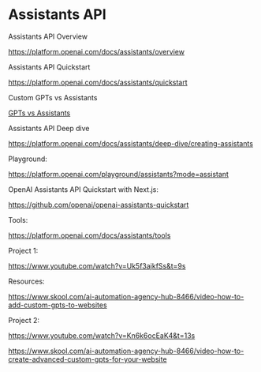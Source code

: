 # Assistants API

Assistants API Overview

https://platform.openai.com/docs/assistants/overview

Assistants API Quickstart 

https://platform.openai.com/docs/assistants/quickstart

Custom GPTs vs Assistants

[GPTs vs Assistants](https://help.openai.com/en/articles/8673914-gpts-vs-assistants)


Assistants API Deep dive 

https://platform.openai.com/docs/assistants/deep-dive/creating-assistants

Playground:

https://platform.openai.com/playground/assistants?mode=assistant


OpenAI Assistants API Quickstart with Next.js:

https://github.com/openai/openai-assistants-quickstart


Tools:

https://platform.openai.com/docs/assistants/tools


Project 1:

https://www.youtube.com/watch?v=Uk5f3ajkfSs&t=9s

Resources:

https://www.skool.com/ai-automation-agency-hub-8466/video-how-to-add-custom-gpts-to-websites

Project 2:

https://www.youtube.com/watch?v=Kn6k6ocEaK4&t=13s

https://www.skool.com/ai-automation-agency-hub-8466/video-how-to-create-advanced-custom-gpts-for-your-website

